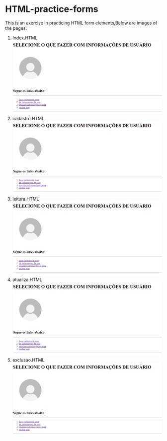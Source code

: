 # HTML-practice-forms
This is an exercise in practicing HTML form elements,Below are images of the pages:

01. Index.HTML
![Texto Alternativo](images/Index.png)
02. cadastro.HTML
![Texto Alternativo](images/Index.png)
03. leitura.HTML
![Texto Alternativo](images/Index.png)
04. atualiza.HTML
![Texto Alternativo](images/Index.png)
05. exclusao.HTML
![Texto Alternativo](images/Index.png)
